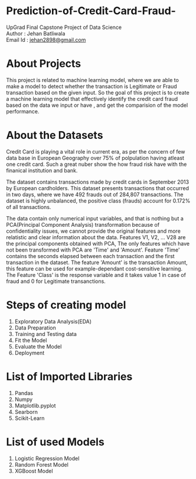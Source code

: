 # **Prediction-of-Credit-Card-Fraud**-

UpGrad Final Capstone Project of Data Science
<br>
Author : Jehan Batliwala <br>
Email Id : jehan2898@gmail.com

# **About Projects**

This project is related to machine learning model, where we are able to make a model to detect whether the transaction is Legitimate or Fraud transaction based on the given input. So the goal of this project is to create a machine learning model that effectively identify the credit card fraud based on the data we input or have , and get the comparision of the model performance.

# **About the Datasets**

Credit Card is playing a vital role in current era, as per the concern of few data base in European Geography over 75% of polpulation having atleast one credit card. Such a great nuber show the how fraud risk have with the finanical institution and bank.

The dataset contains transactions made by credit cards in September 2013 by European cardholders. This dataset presents transactions that occurred in two days, where we have 492 frauds out of 284,807 transactions. The dataset is highly unbalanced, the positive class (frauds) account for 0.172% of all transactions.

The data contain only numerical input variables, and that is nothing but a PCA(Principal Component Analysis) transformation because of confidentiality issues, we cannot provide the original features and more relatistic and clear information about the data. Features V1, V2, … V28 are the principal components obtained with PCA,
The only features which have not been transformed with PCA are 'Time' and 'Amount'. Feature 'Time' contains the seconds elapsed between each transaction and the first transaction in the dataset. The feature 'Amount' is the transaction Amount, this feature can be used for example-dependant cost-sensitive learning.
The Feature 'Class' is the response variable and it takes value 1 in case of fraud and 0 for Legitimate transanctions.

# Steps of creating model

1. Exploratory Data Analysis(EDA)
2. Data Preparation
3. Training and Testing data
4. Fit the Model
5. Evaluate the Model
6. Deployment

# List of Imported Libraries

1. Pandas
2. Numpy
3. Matplotlib.pyplot
4. Searborn
5. Scikit-Learn

# List of used Models

1. Logistic Regression Model
2. Random Forest Model
3. XGBoost Model
